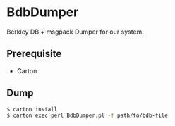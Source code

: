 # BdbDumper
Berkley DB + msgpack Dumper for our system.

## Prerequisite
- Carton

## Dump
```sh
$ carton install
$ carton exec perl BdbDumper.pl -f path/to/bdb-file
```
